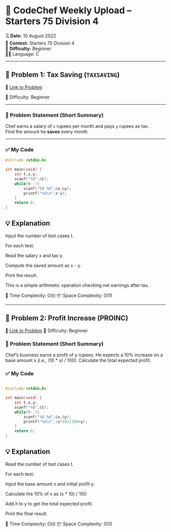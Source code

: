 # 🚀 CodeChef Weekly Upload – Starters 75 Division 4

🗓️ **Date:** 10 August 2022  
📁 **Contest:** Starters 75 Division 4  
🎯 **Difficulty:** Beginner  
👨‍💻 Language: C

---

## 🧩 Problem 1: Tax Saving (`TAXSAVING`)
🔗 [Link to Problem](https://www.codechef.com/problems/TAXSAVING)  

🚩 Difficulty: Beginner

---

### 📝 Problem Statement (Short Summary)

Chef earns a salary of `x` rupees per month and pays `y` rupees as tax.  
Find the amount he **saves** every month.

---

### ✅ My Code

```c
#include <stdio.h>

int main(void) {
    int t,x,y;
    scanf("%d",&t);
    while(t--){
        scanf("%d %d",&x,&y);
        printf("%d\n",x-y);
    }
    return 0;
}
```
## 💡 Explanation
Input the number of test cases t.

For each test:

Read the salary x and tax y.

Compute the saved amount as x - y.

Print the result.

This is a simple arithmetic operation checking net earnings after tax.

🧠 Time Complexity: O(t)
📦 Space Complexity: O(1)

---

## 🧩 Problem 2: Profit Increase (PROINC)
🔗 [Link to Problem](https://www.codechef.com/problems/PROINC)
🚩 Difficulty: Beginner

### 📝 Problem Statement (Short Summary)
Chef’s business earns a profit of y rupees.
He expects a 10% increase on a base amount x (i.e., (10 * x) / 100).
Calculate the total expected profit.

### ✅ My Code
```c

#include <stdio.h>

int main(void) {
    int t,x,y;
    scanf("%d",&t);
    while(t--){
        scanf("%d %d",&x,&y);
        printf("%d\n",(x*10)/100+y);
    }
    return 0;
}
```
## 💡 Explanation
Read the number of test cases t.

For each test:

Input the base amount x and initial profit y.

Calculate the 10% of x as (x * 10) / 100

Add it to y to get the total expected profit.

Print the final result.

🧠 Time Complexity: O(t)
📦 Space Complexity: O(1)
